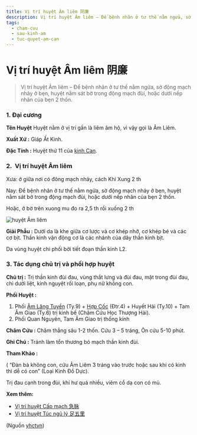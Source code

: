 ```yaml
---
title: Vị trí huyệt Âm liêm 阴廉
description: Vị trí huyệt Âm liêm – Để bệnh nhân ở tư thế nằm ngửa, sờ động mạch nhảy ở bẹn, huyệt nằm sát bờ trong động mạch đùi, hoặc dưới nếp nhăn của bẹn 2 thốn.
tags:
  - cham-cuu
  - sau-kinh-am
  - tuc-quyet-am-can
---
```


# Vị trí huyệt Âm liêm 阴廉 

> Vị trí huyệt Âm liêm – Để bệnh nhân ở tư thế nằm ngửa, sờ động mạch nhảy ở bẹn, huyệt nằm sát bờ trong động mạch đùi, hoặc dưới nếp nhăn của bẹn 2 thốn.

### 1. Đại cương

**Tên Huyệt** Huyệt nằm ở vị trí gần là liêm âm hộ, vì vậy gọi là Âm Liêm.

**Xuất Xứ :** Giáp Ất Kinh.

**Đặc Tính :** Huyệt thứ 11 của [kinh Can](/yhctvn/kinh-tuc-quyet-am-can/).

### 2.  Vị trí huyệt Âm liêm

Xưa: ở giữa nơi có đông mạch nhảy, cách Khí Xung 2 th

Nay: Để bệnh nhân ở tư thế nằm ngửa, sờ động mạch nhảy ở bẹn, huyệt nằm sát bờ trong động mạch đùi, hoặc dưới nếp nhăn của bẹn 2 thốn.

Hoặc, ở bờ trên xuong mu đo ra 2,5 th rồi xuống 2 th

![huyệt Âm liêm](/imgs/yhctvn/huyet-am-liem-300x169.jpg)

**Giải Phẫu :** Dưới da là khe giữa cơ lược và cơ khép nhỡ, cơ khép bé và các cơ bịt. Thần kinh vận động cơ là các nhánh của dây thần kinh bịt.

Da vùng huyệt chi phối bởi tiết đoạn thần kinh L2.

### 3. Tác dụng chủ trị và phối hợp huyệt

**Chủ trị :** Trị thần kinh đùi đau, vùng thắt lưng và đùi đau, mặt trong đùi đau, chi dưới liệt, kinh nguyệt rối loạn, phụ nữ không con.

**Phối Huyệt :**

1. Phối [Âm Lăng Tuyền](/yhctvn/vi-tri-huyet-am-lang-tuyen-%e9%98%b4%e9%99%b5%e6%b3%89/) (Ty.9) + [Hợp Cốc](/yhctvn/huyet-hop-coc-%e5%90%88-%e8%b0%b7/) (Đtr.4) + Huyết Hải (Ty.10) + Tam Âm Giao (Ty.6) trị kinh bế (Châm Cứu Học Thượng Hải).
2. Phối Quan Nguyên, Tam Âm Giao trị thống kinh

**Châm Cứu :** Châm thẳng sâu 1-2 thốn. Cứu 3 – 5 tráng, Ôn cứu 5-10 phút.

**Ghi Chú :** Tránh làm tổn thương bó mạch thần kinh đùi.

**Tham Khảo :**

( “Đàn bà không con, cứu Âm Liêm 3 tráng vào trước hoặc sau khi có kinh thì dễ có con” (Loại Kinh Đồ Dực).

Trị đau cạnh trong đùi, khí hư quá nhiều, viêm cổ dạ con có mủ.

**Xem thêm:**

* [Vị trí huyệt Cấp mạch 急脉](/yhctvn/vi-tri-huyet-cap-mach-%e6%80%a5%e8%84%89/)
* [Vị trí huyệt Túc ngũ lý 足五里](/yhctvn/vi-tri-huyet-tuc-ngu-ly-%e8%b6%b3%e4%ba%94%e9%87%8c/)

(Nguồn <a href="https://yhctvn.com/vi-tri-huyet-am-liem-阴廉/" target="_blank">yhctvn</a>)
